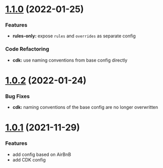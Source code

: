 # [1.1.0](https://github.com/bmacher/eslint-config-typescript/releases/tag/v1.1.0) (2022-01-25)

### Features

  - **rules-only:** expose `rules` and `overrides` as separate config

### Code Refactoring

  - **cdk:** use naming conventions from base config directly

# [1.0.2](https://github.com/bmacher/eslint-config-typescript/releases/tag/v1.0.2) (2022-01-24)

### Bug Fixes

  - **cdk:** naming conventions of the base config are no longer overwritten

# [1.0.1](https://github.com/bmacher/eslint-config-typescript/releases/tag/v1.0.1) (2021-11-29)

### Features
  
  - add config based on AirBnB
  - add CDK config
